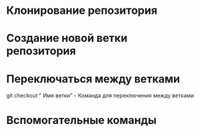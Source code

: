 # Клонирование репозитория


# Создание новой ветки репозитория


# Переключаться между ветками
git checkout " Имя ветки" - Команда для переключения между ветками

# Вспомогательные команды






